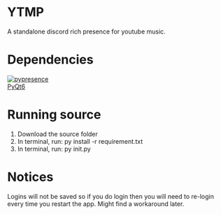 # YTMP
A standalone discord rich presence for youtube music.

# Dependencies
[![pypresence](https://img.shields.io/badge/using-pypresence-00bb88.svg?style=for-the-badge&logo=discord&logoWidth=20)](https://github.com/qwertyquerty/pypresence) </br>
[PyQt6](https://pypi.org/project/PyQt6/)

# Running source
1) Download the source folder
2) In terminal, run: py install -r requirement.txt
3) In terminal, run: py init.py


# Notices
Logins will not be saved so if you do login then you will need to re-login every time you restart the app. Might find a workaround later.
